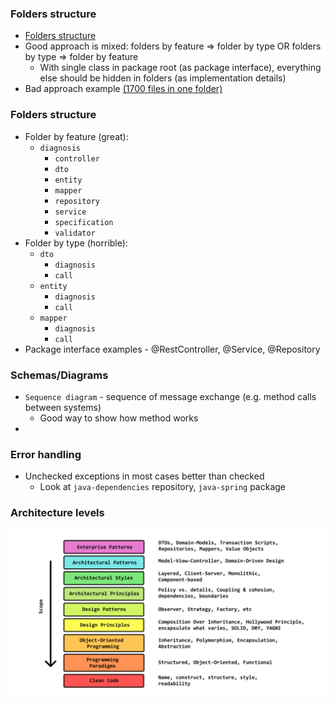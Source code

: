 ### Folders structure
* [Folders structure](https://softwareengineering.stackexchange.com/questions/338597/folder-by-type-or-folder-by-feature)
* Good approach is mixed: folders by feature => folder by type OR folders by type => folder by feature
    * With single class in package root (as package interface), everything else should be hidden in folders (as implementation details)
* Bad approach example [(1700 files in one folder)](https://github.com/nodejs/node/tree/master/test/parallel) 
    
### Folders structure
* Folder by feature (great):
    * `diagnosis`
        * `controller`
        * `dto`
        * `entity`
        * `mapper`
        * `repository`
        * `service`
        * `specification`
        * `validator`
* Folder by type (horrible):
    * `dto`
        * `diagnosis`
        * `call`
    * `entity`
        * `diagnosis`
        * `call`
    * `mapper`
        * `diagnosis`
        * `call`
* Package interface examples - @RestController, @Service, @Repository   
    
### Schemas/Diagrams
* `Sequence diagram` - sequence of message exchange (e.g. method calls between systems)
    * Good way to show how method works
* 

### Error handling
* Unchecked exceptions in most cases better than checked
    * Look at `java-dependencies` repository, `java-spring` package
### Architecture levels
![](images/component-architecture-levels.png)
